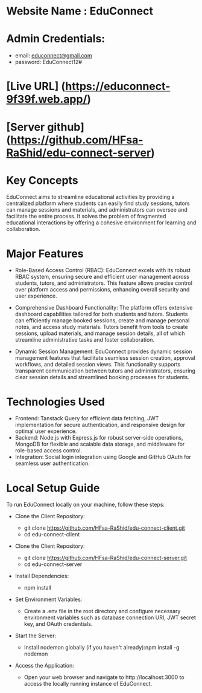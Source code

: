 # Website Name : EduConnect
# Admin Credentials:
+ email: educonnect@gmail.com
+ password: EduConnect12#
# [Live URL] (https://educonnect-9f39f.web.app/)
# [Server github] (https://github.com/HFsa-RaShid/edu-connect-server)

# Key Concepts
EduConnect aims to streamline educational activities by providing a centralized platform where students can easily find study sessions, tutors can manage sessions and materials, and administrators can oversee and facilitate the entire process. It solves the problem of fragmented educational interactions by offering a cohesive environment for learning and collaboration.

# Major Features
+ Role-Based Access Control (RBAC):
EduConnect excels with its robust RBAC system, ensuring secure and efficient user management across students, tutors, and administrators. This feature allows precise control over platform access and permissions, enhancing overall security and user experience.

+ Comprehensive Dashboard Functionality:
The platform offers extensive dashboard capabilities tailored for both students and tutors. Students can efficiently manage booked sessions, create and manage personal notes, and access study materials. Tutors benefit from tools to create sessions, upload materials, and manage session details, all of which streamline administrative tasks and foster collaboration.

+ Dynamic Session Management:
EduConnect provides dynamic session management features that facilitate seamless session creation, approval workflows, and detailed session views. This functionality supports transparent communication between tutors and administrators, ensuring clear session details and streamlined booking processes for students.

# Technologies Used
+ Frontend: Tanstack Query for efficient data fetching, JWT implementation for secure authentication, and responsive design for optimal user experience.
+ Backend: Node.js with Express.js for robust server-side operations, MongoDB for flexible and scalable data storage, and middleware for role-based access control.
+ Integration: Social login integration using Google and GitHub OAuth for seamless user authentication.

# Local Setup Guide
To run EduConnect locally on your machine, follow these steps:
+ Clone the Client Repository:
  + git clone https://github.com/HFsa-RaShid/edu-connect-client.git
  + cd edu-connect-client

+ Clone the Client Repository:
  + git clone https://github.com/HFsa-RaShid/edu-connect-server.git
  + cd edu-connect-server

+ Install Dependencies:
  + npm install

+ Set Environment Variables:
  + Create a .env file in the root directory and configure necessary environment variables such as database connection URI, JWT secret key, and OAuth credentials.

+ Start the Server:
  + Install nodemon globally (if you haven't already):npm install -g nodemon

+ Access the Application:
  + Open your web browser and navigate to http://localhost:3000  to access the locally running instance of EduConnect.